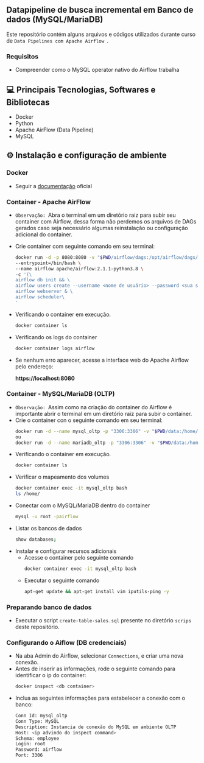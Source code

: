 ## Datapipeline de busca incremental em Banco de dados (MySQL/MariaDB)
  Este repositório contém alguns arquivos e códigos utilizados durante curso de `Data Pipelines com Apache Airflow `.
### Requisitos
- Compreender como o MySQL operator nativo do Airflow trabalha
## 💻 Principais Tecnologias, Softwares e Bibliotecas
- Docker
- Python
- Apache AirFlow (Data Pipeline)
- MySQL
## ⚙ Instalação e configuração de ambiente
### Docker
  - Seguir a [documentação](https://docs.docker.com/engine/install/) oficial
### Container - Apache AirFlow
  - `Observação: `Abra o terminal em um diretório raiz para subir seu container com Airflow, dessa forma não perdemos os arquivos de DAGs gerados caso seja necessário algumas reinstalação ou configuração adicional do container.
  - Crie container com seguinte comando em seu terminal:
    ```bash
    docker run -d -p 8080:8080 -v "$PWD/airflow/dags:/opt/airflow/dags/" \
    --entrypoint=/bin/bash \
    --name airflow apache/airflow:2.1.1-python3.8 \
    -c '(\
    airflow db init && \
    airflow users create --username <nome de usuário> --password <sua senha> --firstname <Seu nome> --lastname <Seu Nome> --role Admin --email <Seu e-mail>); \
    airflow webserver & \
    airflow scheduler\
    '
    ```
  - Verificando o container em execução.
    ```bash
    docker container ls
    ```
  - Verificando os logs do container
    ```bash
    docker container logs airflow
    ```
  - Se nenhum erro aparecer, acesse a interface web do Apache Airflow pelo endereço:
    
    **https://localhost:8080**
### Container - MySQL/MariaDB (OLTP)
- `Observação: `Assim como na criação do container do Airflow é importante abrir o terminal em um diretório raiz para subir o container.
- Crie o container con o seguinte comando em seu terminal:
  ```bash
  docker run -d --name mysql_oltp -p "3306:3306" -v "$PWD/data:/home/" -e MYSQL_ROOT_PASSWORD=airflow mysql
  ou
  docker run -d --name mariadb_oltp -p "3306:3306" -v "$PWD/data:/home" -e MARIADB_ROOT_PASSWORD=airflow mariadb:latest
  ```
- Verificando o container em execução.
  ```bash
  docker container ls
  ```
- Verificar o mapeamento dos volumes
  ```bash
  docker container exec -it mysql_oltp bash
  ls /home/
  ```
- Conectar com o MySQL/MariaDB dentro do container
  ```bash
  mysql -u root -pairflow
  ```
- Listar os bancos de dados
    ```bash
  show databases;
  ```
- Instalar e configurar recursos adicionais
  - Acesse o container pelo seguinte comando
    ```bash
    docker container exec -it mysql_oltp bash
    ```
  - Executar o seguinte comando
      ```bash
    apt-get update && apt-get install vim iputils-ping -y
    ```
### Preparando banco de dados
  - Executar o script `create-table-sales.sql` presente no diretório `scrips` deste repositório.
### Configurando o Aiflow (DB credenciais)
  - Na aba Admin do Airflow, selecionar `Connections`, e criar uma nova conexão.
  - Antes de inserir as informações, rode o seguinte comando para identificar o ip do container:
    ```bash
    docker inspect <db container>
    ```
  - Inclua as seguintes informações para estabelecer a conexão com o banco:
    ```bash
    Conn Id: mysql_oltp
    Conn Type: MySQL
    Description: Instancia de conexão do MySQL em ambiente OLTP
    Host: <ip advindo do inspect command>
    Schema: employee
    Login: root
    Password: airflow
    Port: 3306
    ```